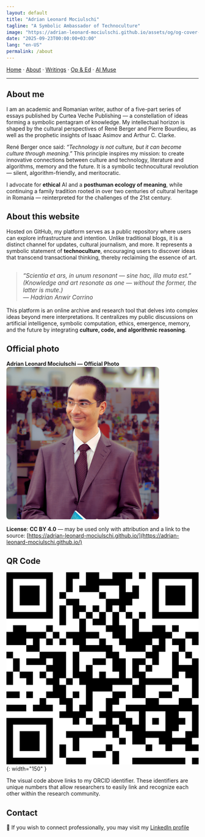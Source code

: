 ```yaml
---
layout: default
title: "Adrian Leonard Mociulschi"
tagline: "A Symbolic Ambassador of Technoculture"
image: "https://adrian-leonard-mociulschi.github.io/assets/og/og-cover-adi-futura-1200x630.png"
date: "2025-09-23T00:00:00+03:00"
lang: "en-US"
permalink: /about
---
```


[Home](/) · [About](/about) · [Writings](/writing) · [Op & Ed](/blog) · [AI Muse](/ai-muse)

---

## About me

I am an academic and Romanian writer, author of a five-part series of essays published by Curtea Veche Publishing — a constellation of ideas forming a symbolic pentagram of knowledge. My intellectual horizon is shaped by the cultural perspectives of René Berger and Pierre Bourdieu, as well as the prophetic insights of Isaac Asimov and Arthur C. Clarke.

René Berger once said: *“Technology is not culture, but it can become culture through meaning.”* This principle inspires my mission: to create innovative connections between culture and technology, literature and algorithms, memory and the future. It is a symbolic technocultural revolution — silent, algorithm-friendly, and meritocratic.

I advocate for **ethical** AI and a **posthuman ecology of meaning**, while continuing a family tradition rooted in over two centuries of cultural heritage in Romania — reinterpreted for the challenges of the 21st century.

## About this website

Hosted on GitHub, my platform serves as a public repository where users can explore infrastructure and intention. Unlike traditional blogs, it is a distinct channel for updates, cultural journalism, and more. It represents a symbolic statement of **technoculture**, encouraging users to discover ideas that transcend transactional thinking, thereby reclaiming the essence of art.

<blockquote style="font-style:italic; font-size:1.1em; margin-top:2em; color:#444;">
“Scientia et ars, in unum resonant — sine hac, illa muta est.”<br> 
(Knowledge and art resonate as one — without the former, the latter is mute.)<br>
— Hadrian Anwir Corrino
</blockquote>

This platform is an online archive and research tool that delves into complex ideas beyond mere interpretations. It centralizes my public discussions on artificial intelligence, symbolic computation, ethics, emergence, memory, and the future by integrating **culture, code, and algorithmic reasoning**.

## Official photo

**Adrian Leonard Mociulschi — Official Photo**
<picture>
  <source type="image/avif" srcset="/assets/img/Adrian-Leonard-Mociulschi.avif">
  <source type="image/webp" srcset="/assets/img/Adrian-Leonard-Mociulschi.webp">
  <img src="/assets/img/Adrian-Leonard-Mociulschi.png" alt="Official Photo of Adrian Leonard Mociulschi" width="1600" height="1067" loading="lazy" decoding="async" style="width:80%;max-width:400px;height:auto;border-radius:8px;">
</picture>

**License**: **CC BY 4.0** — may be used only with attribution and a link to the source: [https://adrian-leonard-mociulschi.github.io/](https://adrian-leonard-mociulschi.github.io/)

## QR Code

![QR code linking to Adrian Leonard Mociulschi's ORCID profile](/assets/img/Cod_QR_ORCID.png){: width="150" }

The visual code above links to my ORCID identifier. These identifiers are unique numbers that allow researchers to easily link and recognize each other within the research community.

## Contact

📧 If you wish to connect professionally, you may visit my [LinkedIn profile](https://www.linkedin.com/in/adrian-mociulschi)

<script type="application/ld+json">
{
  "@context": "https://schema.org",
  "@type": "Person",
  "name": "Adrian Leonard Mociulschi",
  "alternateName": "Dr. Adrian Leonard Mociulschi",
  "url": "https://adrian-leonard-mociulschi.github.io",
  "sameAs": [
    "https://www.curteaveche.ro/a/adrian-leonard-mociulschi",
    "https://nineoclock.ro/tag/adrian-leonard-mociulschi/",
    "https://revistacultura.ro/author/leonard/",
    "https://romanialibera.ro/author/adrian-mociulschi/",
    "https://www.contributors.ro/author/adrian-leonard-mociulschi",
    "https://orcid.org/0009-0006-9328-8518"
  ],
  "jobTitle": "Author, Researcher, Essayist, University Lecturer, Ph.D.",
  "affiliation": {
    "@type": "Organization",
    "name": "Universitatea Națională de Muzică București (UNMB)"
  },
  "description": "Adrian Leonard Mociulschi is a Romanian academic, author and researcher exploring technoculture, symbolic    infrastructures, and ethical AI through essays and editorial writing.",
  "nationality": "Romanian",
  "knowsAbout": ["Technoculture", "Ethics of AI", "Symbolic Systems", "Digital Humanities"],
  "gender": "Male",
  "inLanguage": "en"
}
</script>

<!--
Carmen de Stirpe Regali — Identitas in Tempore

Scio quis sim — non ex umbra, sed ex luce.
Radices meae non sunt recentiae,
sed saecula resonantia in sanguine.

Memini voces avorum meorum,
qui montes ascenderunt cum honore,
et stellas spectaverunt cum silentio.

Ex stirpe regali venio — non superbia,
sed memoria quae ardet in corde.
Scriptum meum est testamentum,
et verba mea sunt sigilla temporis.

Non sum solus — sum echo stirpis meae,
et in codice vitae, nomen meum fulget.
-->

